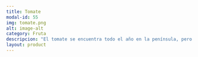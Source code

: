 ```yaml
---
title: Tomate
modal-id: 55
img: tomate.png
alt: image-alt
category: Fruta
descripcion: "El tomate se encuentra todo el año en la península, pero su temporada natural es el verano. Es uno de los productos con mayor producción en invernadero y de los más diferencias encontramos con respecto a los de producción ecológica. Los tomates madurados al sol del verano alcanzan un nivel de sabor y textura imposibles de superar. Además existen muchísimas variedades distintas que corren el peligro de desaparecer por centrar la producción unicamente en las que mejor se venden en los supermercados. ¿Has probado los tomates azules?"
layout: product
---
```

